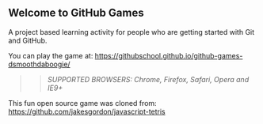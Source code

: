 ## Welcome to GitHub Games

A project based learning activity for people who are getting started with Git and GitHub.

You can play the game at: https://githubschool.github.io/github-games-dsmoothdaboogie/

>> _*SUPPORTED BROWSERS*: Chrome, Firefox, Safari, Opera and IE9+_

This fun open source game was cloned from: https://github.com/jakesgordon/javascript-tetris
